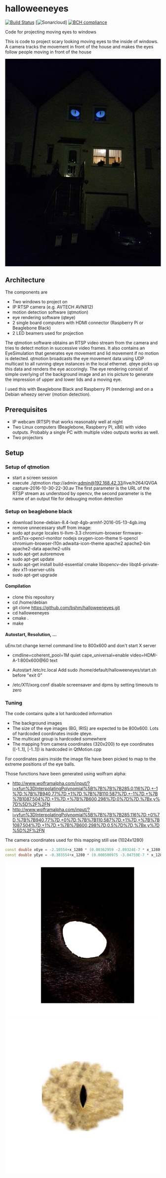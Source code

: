 # halloweeneyes

[![Build Status](https://www.travis-ci.com/bshm/halloweeneyes.svg?branch=master)](https://www.travis-ci.com/bshm/halloweeneyes)
[![Sonarcloud](https://sonarcloud.io/api/project_badges/measure?project=bshm_halloweeneyes&metric=alert_status)]
[![BCH compliance](https://bettercodehub.com/edge/badge/bshm/halloweeneyes?branch=master)](https://bettercodehub.com/)


Code for projecting moving eyes to windows

This is code to project scary looking moving eyes to the inside of windows.
A camera tracks the movement in front of the house and makes the eyes
follow people moving in front of the house

![alt text](demo.jpg "Example Image")

## Architecture

The components are
- Two windows to project on
- IP RTSP camera (e.g. AVTECH AVN812)
- motion detection software (qtmotion)
- eye rendering software (qteye)
- 2 single board computers with HDMI connector (Raspberry Pi or Beaglebone Black)
- 2 LED beamers used for projection

The qtmotion software obtains an RTSP video stream from the camera and tries to detect motion in successive video frames.
It also contains an EyeSimulation that generates eye movement and lid movement if no motion is detected.
qtmotion broadcasts the eye movement data using UDP multicast to all running qteye instances in the local ethernet.
qteye picks up this data and renders the eye accoringly.
The eye rendering consist of simple overlying of the background image and an iris picture to generate the impression of
upper and lower lids and a moving eye.

I used this with Beaglebone Black and Raspberry PI (rendering) and on a Debian wheezy server (motion detection).

## Prerequisites
- IP webcam (RTSP) that works reasonably well at night
- Two Linux computers (Beaglebone, Raspberry PI, x86) with video outputs. Probably a single PC with multiple video outputs works as well.
- Two projectors

## Setup

### Setup of qtmotion
- start a screen session
- execute
./qtmotion rtsp://admin:admin@192.168.42.33/live/h264/QVGA capture-2016-10-30-22-30.av
The first parameter is the URL of the RTSP stream as understood by opencv, the second parameter is the name of an
output file for debuuging motion detection

### Setup on beaglebone black
- download bone-debian-8.4-lxqt-4gb-armhf-2016-05-13-4gb.img
- remove unnecessary stuff from image:
- sudo apt purge locales ti-llvm-3.3 chromium-browser firmware-am57xx-opencl-monitor nodejs oxygen-icon-theme ti-opencl chromium-browser-l10n adwaita-icon-theme apache2 apache2-bin apache2-data apache2-utils
- sudo apt-get autoremove
- sudo apt-get update
- sudo apt-get install build-essential cmake libopencv-dev libqt4-private-dev x11-xserver-utils
- sudo apt-get upgrade

#### Compilation
- clone this repository
- cd /home/debian
- git clone https://github.com/bshm/halloweeneyes.git
- cd halloweeneyes
- cmake .
- make

#### Autostart, Resolution, ...
uEnv.txt change kernel command line to 800x600 and don't start X server
- cmdline=coherent_pool=1M quiet cape_universal=enable video=HDMI-A-1:800x600@60 text

- Autostart
/etc/rc.local
Add 
sudo /home/default/halloweeneyes/start.sh 
before "exit 0"

- /etc/X11/xorg.conf
disable screensaver and dpms by setting timeouts to zero

### Tuning

The code contains quite a lot hardcoded information
- The background images
- The size of the eye images (BG, IRIS) are expected to be 800x600. Lots of hardcoded coordinates inside qteye.
- The multicast group is hardcoded somewhere
- The mapping from camera coordinates (320x200) to eye coordinates ([-1..1], [-1..1]) is hardcoded in QtMotion.cpp

For coordinates pairs inside the image file have been picked to map to the extreme positions of the eye balls.

Those functions have been generated using wolfram alpha:
- http://www.wolframalpha.com/input/?i=xfun%3DInterpolatingPolynomial%5B%7B%7B%7B285.0,116%7D,+-1%7D,%7B%7B940,77%7D,+1%7D,%7B%7B110,587%7D,+-1%7D,+%7B%7B1087,504%7D,+1%7D,+%7B%7B600,298%7D,0%7D%7D,%7Bx,y%7D%5D%2F%2FN
- http://www.wolframalpha.com/input/?i=yfun%3DInterpolatingPolynomial%5B%7B%7B%7B285,116%7D,+0%7D,%7B%7B940,77%7D,+0%7D,%7B%7B110,587%7D,+1%7D,+%7B%7B1087,504%7D,+1%7D,+%7B%7B600,298%7D,0.5%7D%7D,%7Bx,y%7D%5D%2F%2FN

The camera coordinates used for this mapping still use (1024x1280)


```C++
const double xEye = -2.10554+x_1280 * (0.00362959 -2.89324E-7 * x_1280-2.24893E-6 * y_1024)+0.00145656 * y_1024;
const double yEye = -0.383554+x_1280 * (0.000500975 -3.04759E-7 * x_1280+1.12333E-7 * y_1024)+0.00225704 * y_1024;
```

![alt text](BG.png "Background picture")
![alt text](IRIS.png "Iris picture")
